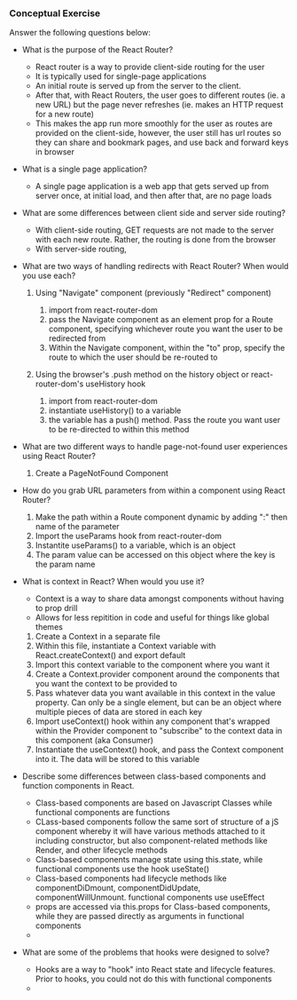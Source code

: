 ### Conceptual Exercise

Answer the following questions below:

- What is the purpose of the React Router?
  - React router is a way to provide client-side routing for the user
  - It is typically used for single-page applications
  - An initial route is served up from the server to the client. 
  - After that, with React Routers, the user goes to different routes (ie. a new URL) but the page never refreshes (ie. makes an HTTP request for a new route)
  - This makes the app run more smoothly for the user as routes are provided on the client-side, however, the user still has url routes so they can share and bookmark pages, and use back and forward keys in browser

- What is a single page application?
  - A single page application is a web app that gets served up from server once, at initial load, and then after that, are no page loads

- What are some differences between client side and server side routing?
  - With client-side routing, GET requests are not made to the server with each new route. Rather, the routing is done from the browser
  - With server-side routing, 

- What are two ways of handling redirects with React Router? When would you use each?
   1) Using "Navigate" component (previously "Redirect" component)
      1) import from react-router-dom
      2) pass the Navigate component as an element prop for a Route component, specifying whichever route you want the user to be redirected from
      3) Within the Navigate component, within the "to" prop, specify the route to which the user should be re-routed to

  2) Using the browser's .push method on the history object or react-router-dom's useHistory hook
     1) import from react-router-dom
     2) instantiate useHistory() to a variable
     3) the variable has a push() method. Pass the route you want user to be re-directed to within this method

- What are two different ways to handle page-not-found user experiences using React Router? 
   1) Create a PageNotFound Component

   

- How do you grab URL parameters from within a component using React Router?
  1) Make the path within a Route component dynamic by adding ":" then name of the parameter
  2)  Import the useParams hook from react-router-dom
   3) Instantite useParams() to a variable, which is an object
   4) The param value can be accessed on this object where the key is the param name
   
- What is context in React? When would you use it?
  - Context is a way to share data amongst components without having to prop drill
  - Allows for less repitition in code and useful for things like global themes
  1) Create a Context in a separate file
  2) Within this file, instantiate a Context variable with React.createContext() and export default
  3) Import this context variable to the component where you want it
  4) Create a Context.provider component around the components that you want the context to be provided to
  5) Pass whatever data you want available in this context in the value property. Can only be a single element, but can be an object where multiple pieces of data are stored in each key
  6) Import useContext() hook within any component that's wrapped within the Provider component to "subscribe" to the context data in this component (aka Consumer)
  7) Instantiate the useContext() hook, and pass the Context component into it. The data will be stored to this variable


- Describe some differences between class-based components and function components in React.
  - Class-based components are based on Javascript Classes while functional components are functions
  - CLass-based components follow the same sort of structure of a jS component whereby it will have various methods attached to it including constructor, but also component-related methods like Render, and other lifecycle methods
  - Class-based components manage state using this.state, while functional components use the hook useState()
  - Class-based components had lifecycle methods like componentDiDmount, componentDidUpdate, componentWillUnmount. functional components use useEffect
  - props are accessed via this.props for Class-based components, while they are passed directly as arguments in functional components
  - 


- What are some of the problems that hooks were designed to solve?
  - Hooks are a way to "hook" into React state and lifecycle features. Prior to hooks, you could not do this with functional components
  - 